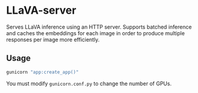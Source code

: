# LLaVA-server

Serves LLaVA inference using an HTTP server. Supports batched inference and caches the embeddings for each image in order to produce multiple responses per image more efficiently.

## Usage
```bash
gunicorn "app:create_app()"
```
You must modify `gunicorn.conf.py` to change the number of GPUs.

